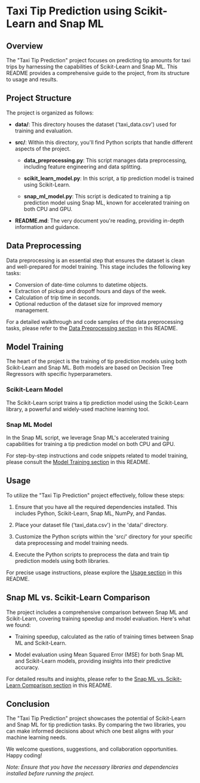 # Taxi Tip Prediction using Scikit-Learn and Snap ML

## Overview

The "Taxi Tip Prediction" project focuses on predicting tip amounts for taxi trips by harnessing the capabilities of Scikit-Learn and Snap ML. This README provides a comprehensive guide to the project, from its structure to usage and results.

## Project Structure

The project is organized as follows:

- **data/**: This directory houses the dataset ('taxi_data.csv') used for training and evaluation.

- **src/**: Within this directory, you'll find Python scripts that handle different aspects of the project.

  - **data_preprocessing.py**: This script manages data preprocessing, including feature engineering and data splitting.

  - **scikit_learn_model.py**: In this script, a tip prediction model is trained using Scikit-Learn.

  - **snap_ml_model.py**: This script is dedicated to training a tip prediction model using Snap ML, known for accelerated training on both CPU and GPU.

- **README.md**: The very document you're reading, providing in-depth information and guidance.

## Data Preprocessing

Data preprocessing is an essential step that ensures the dataset is clean and well-prepared for model training. This stage includes the following key tasks:

- Conversion of date-time columns to datetime objects.
- Extraction of pickup and dropoff hours and days of the week.
- Calculation of trip time in seconds.
- Optional reduction of the dataset size for improved memory management.

For a detailed walkthrough and code samples of the data preprocessing tasks, please refer to the [Data Preprocessing section](#data-preprocessing) in this README.

## Model Training

The heart of the project is the training of tip prediction models using both Scikit-Learn and Snap ML. Both models are based on Decision Tree Regressors with specific hyperparameters.

### Scikit-Learn Model

The Scikit-Learn script trains a tip prediction model using the Scikit-Learn library, a powerful and widely-used machine learning tool.

### Snap ML Model

In the Snap ML script, we leverage Snap ML's accelerated training capabilities for training a tip prediction model on both CPU and GPU.

For step-by-step instructions and code snippets related to model training, please consult the [Model Training section](#model-training) in this README.

## Usage

To utilize the "Taxi Tip Prediction" project effectively, follow these steps:

1. Ensure that you have all the required dependencies installed. This includes Python, Scikit-Learn, Snap ML, NumPy, and Pandas.

2. Place your dataset file ('taxi_data.csv') in the 'data/' directory.

3. Customize the Python scripts within the 'src/' directory for your specific data preprocessing and model training needs.

4. Execute the Python scripts to preprocess the data and train tip prediction models using both libraries.

For precise usage instructions, please explore the [Usage section](#usage) in this README.

## Snap ML vs. Scikit-Learn Comparison

The project includes a comprehensive comparison between Snap ML and Scikit-Learn, covering training speedup and model evaluation. Here's what we found:

- Training speedup, calculated as the ratio of training times between Snap ML and Scikit-Learn.

- Model evaluation using Mean Squared Error (MSE) for both Snap ML and Scikit-Learn models, providing insights into their predictive accuracy.

For detailed results and insights, please refer to the [Snap ML vs. Scikit-Learn Comparison section](#snap-ml-vs-scikit-learn-comparison) in this README.

## Conclusion

The "Taxi Tip Prediction" project showcases the potential of Scikit-Learn and Snap ML for tip prediction tasks. By comparing the two libraries, you can make informed decisions about which one best aligns with your machine learning needs.

We welcome questions, suggestions, and collaboration opportunities. Happy coding!

*Note: Ensure that you have the necessary libraries and dependencies installed before running the project.*
